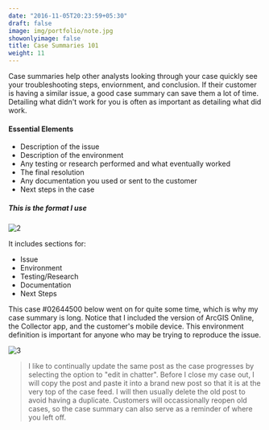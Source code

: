 ```yaml
---
date: "2016-11-05T20:23:59+05:30"
draft: false
image: img/portfolio/note.jpg
showonlyimage: false
title: Case Summaries 101
weight: 11
---
```

 
Case summaries help other analysts looking through your case quickly see your troubleshooting steps, enviornment, and conclusion. If their customer is having a similar issue, a good case summary can save them a lot of time. Detailing what didn't work for you is often as important as detailing what did work. 
<!--more--> 

#### **Essential Elements**
* Description of the issue
* Description of the environment
* Any testing or research performed and what eventually worked
* The final resolution
* Any documentation you used or sent to the customer
* Next steps in the case

##### This is the format I use 

![2]

It includes sections for:  
* Issue  
* Environment
* Testing/Research
* Documentation
* Next Steps

This case #02644500 below went on for quite some time, which is why my case summary is long. Notice that I included the version of ArcGIS Online, the Collector app, and the customer's mobile device. This environment definition is important for anyone who may be trying to reproduce the issue. 

![3]

>I like to continually update the same post as the case progresses by selecting the option to "edit in chatter". Before I close my case out, I will copy the post and paste it into a brand new post so that it is at the very top of the case feed. I will then usually delete the old post to avoid having a duplicate. Customers will occassionally reopen old cases, so the case summary can also serve as a reminder of where you left off.
 

[2]: /img/post.gif
[3]: /img/longpost.gif
